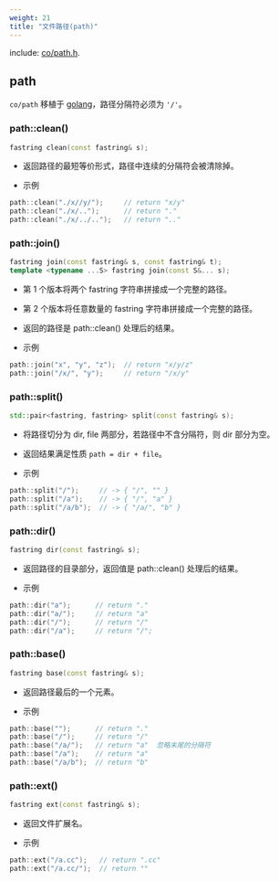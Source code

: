 ```yaml
---
weight: 21
title: "文件路径(path)"
---
```



include: [co/path.h](https://github.com/idealvin/coost/blob/master/include/co/path.h).


## path


`co/path` 移植于 [golang](https://github.com/golang/go/blob/master/src/path/path.go)，路径分隔符必须为 `'/'`。




### path::clean()
```cpp
fastring clean(const fastring& s);
```

- 返回路径的最短等价形式，路径中连续的分隔符会被清除掉。



- 示例
```cpp
path::clean("./x//y/");     // return "x/y"
path::clean("./x/..");      // return "."
path::clean("./x/../..");   // return ".."
```




### path::join()
```cpp
fastring join(const fastring& s, const fastring& t);
template <typename ...S> fastring join(const S&... s);
```

- 第 1 个版本将两个 fastring 字符串拼接成一个完整的路径。
- 第 2 个版本将任意数量的 fastring 字符串拼接成一个完整的路径。
- 返回的路径是 path::clean() 处理后的结果。



- 示例
```cpp
path::join("x", "y", "z");  // return "x/y/z"
path::join("/x/", "y");     // return "/x/y"
```




### path::split()
```cpp
std::pair<fastring, fastring> split(const fastring& s);
```

- 将路径切分为 dir, file 两部分，若路径中不含分隔符，则 dir 部分为空。
- 返回结果满足性质 `path = dir + file`。



- 示例
```cpp
path::split("/");     // -> { "/", "" }
path::split("/a");    // -> { "/", "a" }
path::split("/a/b");  // -> { "/a/", "b" }
```




### path::dir()
```cpp
fastring dir(const fastring& s);
```

- 返回路径的目录部分，返回值是 path::clean() 处理后的结果。



- 示例
```cpp
path::dir("a");      // return "."
path::dir("a/");     // return "a"
path::dir("/");      // return "/"
path::dir("/a");     // return "/";
```




### path::base()
```cpp
fastring base(const fastring& s);
```

- 返回路径最后的一个元素。



- 示例
```cpp
path::base("");      // return "."
path::base("/");     // return "/"
path::base("/a/");   // return "a"  忽略末尾的分隔符
path::base("/a");    // return "a"
path::base("/a/b");  // return "b"
```




### path::ext()
```cpp
fastring ext(const fastring& s);
```

- 返回文件扩展名。



- 示例
```cpp
path::ext("/a.cc");   // return ".cc"
path::ext("/a.cc/");  // return ""
```
